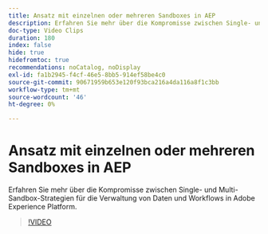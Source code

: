```yaml
---
title: Ansatz mit einzelnen oder mehreren Sandboxes in AEP
description: Erfahren Sie mehr über die Kompromisse zwischen Single- und Multi-Sandbox-Strategien für die Verwaltung von Daten und Workflows in Adobe Experience Platform.
doc-type: Video Clips
duration: 180
index: false
hide: true
hidefromtoc: true
recommendations: noCatalog, noDisplay
exl-id: fa1b2945-f4cf-46e5-8bb5-914ef58be4c0
source-git-commit: 90671959b653e120f93bca216a4da116a8f1c3bb
workflow-type: tm+mt
source-wordcount: '46'
ht-degree: 0%

---
```


# Ansatz mit einzelnen oder mehreren Sandboxes in AEP

Erfahren Sie mehr über die Kompromisse zwischen Single- und Multi-Sandbox-Strategien für die Verwaltung von Daten und Workflows in Adobe Experience Platform.

<!-- 62_S601_3442532_179_single-vs-multisandbox-approach-in-aep -->
>[!VIDEO](https://video.tv.adobe.com/v/3458324/?learn=on&enablevpops=true)
